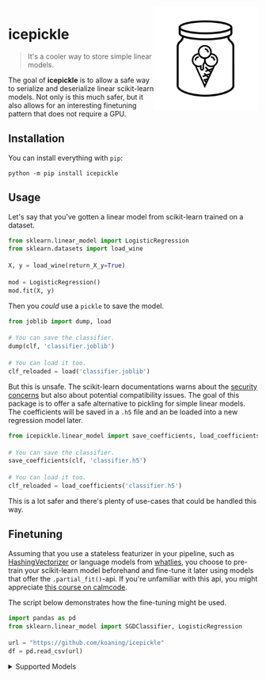 <img src="icepickle.png" width=210 align="right">

# icepickle

> It's a cooler way to store simple linear models.

The goal of **icepickle** is to allow a safe way to serialize and deserialize linear
scikit-learn models. Not only is this much safer, but it also allows for an interesting
finetuning pattern that does not require a GPU.

## Installation

You can install everything with `pip`:

```
python -m pip install icepickle
```

## Usage

Let's say that you've gotten a linear model from scikit-learn trained on a dataset.

```python
from sklearn.linear_model import LogisticRegression
from sklearn.datasets import load_wine

X, y = load_wine(return_X_y=True)

mod = LogisticRegression()
mod.fit(X, y)
```

Then you *could* use a `pickle` to save the model.

```python
from joblib import dump, load

# You can save the classifier.
dump(clf, 'classifier.joblib')

# You can load it too.
clf_reloaded = load('classifier.joblib')
```

But this is unsafe. The scikit-learn documentations warns about the [security concerns](https://scikit-learn.org/stable/modules/model_persistence.html#security-maintainability-limitations) but also about potential compatibility issues. The goal of this package is to offer a safe alternative to pickling for simple linear models. The coefficients will be saved in a `.h5` file and an be loaded into a new regression model later.

```python
from icepickle.linear_model import save_coefficients, load_coefficients

# You can save the classifier.
save_coefficients(clf, 'classifier.h5')

# You can load it too.
clf_reloaded = load_coefficients('classifier.h5')
```

This is a lot safer and there's plenty of use-cases that could be handled this way.
## Finetuning

Assuming that you use a stateless featurizer in your pipeline, such as [HashingVectorizer](https://scikit-learn.org/stable/modules/generated/sklearn.feature_extraction.text.HashingVectorizer.html#sklearn.feature_extraction.text.HashingVectorizer) or language models from [whatlies](https://koaning.github.io/whatlies/api/language/universal_sentence/), you choose to pre-train your scikit-learn model beforehand and fine-tune it later using models that offer the `.partial_fit()`-api. If you're unfamiliar with this api, you might appreciate [this course on calmcode](https://calmcode.io/partial_fit/introduction.html).

The script below demonstrates how the fine-tuning might be used.


```python
import pandas as pd
from sklearn.linear_model import SGDClassifier, LogisticRegression

url = "https://github.com/koaning/icepickle"
df = pd.read_csv(url)
```

<details>
  <summary>Supported Models</summary>

We unit test against the following models.

```python
from sklearn.linear_model import (
    SGDClassifier,
    SGDRegressor,
    LinearRegression,
    LogisticRegression,
    PassiveAggressiveClassifier,
    PassiveAggressiveRegressor,
)
```
</details>
